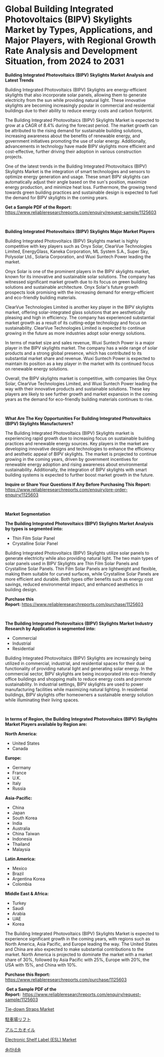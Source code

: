 <p><h1>Global Building Integrated Photovoltaics (BIPV) Skylights Market by Types, Applications, and Major Players, with Regional Growth Rate Analysis and Development Situation, from 2024 to 2031</h1></p><p><strong>Building Integrated Photovoltaics (BIPV) Skylights Market Analysis and Latest Trends</strong></p>
<p><p>Building Integrated Photovoltaics (BIPV) Skylights are energy-efficient skylights that also incorporate solar panels, allowing them to generate electricity from the sun while providing natural light. These innovative skylights are becoming increasingly popular in commercial and residential buildings due to their ability to reduce energy costs and carbon footprint.</p><p>The Building Integrated Photovoltaics (BIPV) Skylights Market is expected to grow at a CAGR of 8.4% during the forecast period. The market growth can be attributed to the rising demand for sustainable building solutions, increasing awareness about the benefits of renewable energy, and government initiatives promoting the use of solar energy. Additionally, advancements in technology have made BIPV skylights more efficient and cost-effective, further driving their adoption in various construction projects.</p><p>One of the latest trends in the Building Integrated Photovoltaics (BIPV) Skylights Market is the integration of smart technologies and sensors to optimize energy generation and usage. These smart BIPV skylights can automatically adjust their angle based on the sun's position, maximize energy production, and minimize heat loss. Furthermore, the growing trend towards green building practices and sustainable design is expected to fuel the demand for BIPV skylights in the coming years.</p></p>
<p><strong>Get a Sample PDF of the Report:&nbsp;</strong> <a href="https://www.reliableresearchreports.com/enquiry/request-sample/1125603">https://www.reliableresearchreports.com/enquiry/request-sample/1125603</a></p>
<p>&nbsp;</p>
<p><strong>Building Integrated Photovoltaics (BIPV) Skylights Major Market Players</strong></p>
<p><p>Building Integrated Photovoltaics (BIPV) Skylights market is highly competitive with key players such as Onyx Solar, ClearVue Technologies Limited, EnergyGlass, Kaneka Corporation, ML System S.A., Super Sky, Polysolar Ltd., Solaria Corporation, and Wuxi Suntech Power leading the market.</p><p>Onyx Solar is one of the prominent players in the BIPV skylights market, known for its innovative and sustainable solar solutions. The company has witnessed significant market growth due to its focus on green building solutions and sustainable architecture. Onyx Solar's future growth prospects look promising with the increasing demand for energy-efficient and eco-friendly building materials.</p><p>ClearVue Technologies Limited is another key player in the BIPV skylights market, offering solar-integrated glass solutions that are aesthetically pleasing and high in efficiency. The company has experienced substantial market growth as a result of its cutting-edge technology and focus on sustainability. ClearVue Technologies Limited is expected to continue growing in the future as more industries adopt solar energy solutions.</p><p>In terms of market size and sales revenue, Wuxi Suntech Power is a major player in the BIPV skylights market. The company has a wide range of solar products and a strong global presence, which has contributed to its substantial market share and revenue. Wuxi Suntech Power is expected to maintain its position as a key player in the market with its continued focus on renewable energy solutions.</p><p>Overall, the BIPV skylights market is competitive, with companies like Onyx Solar, ClearVue Technologies Limited, and Wuxi Suntech Power leading the way with their innovative products and sustainable solutions. These key players are likely to see further growth and market expansion in the coming years as the demand for eco-friendly building materials continues to rise.</p></p>
<p>&nbsp;</p>
<p><strong>What Are The Key Opportunities For Building Integrated Photovoltaics (BIPV) Skylights Manufacturers?</strong></p>
<p><p>The Building Integrated Photovoltaics (BIPV) Skylights market is experiencing rapid growth due to increasing focus on sustainable building practices and renewable energy sources. Key players in the market are developing innovative designs and technologies to enhance the efficiency and aesthetic appeal of BIPV skylights. The market is projected to continue growing in the coming years, driven by government incentives for renewable energy adoption and rising awareness about environmental sustainability. Additionally, the integration of BIPV skylights with smart building systems is expected to further boost market growth in the future.</p></p>
<p><strong>Inquire or Share Your Questions If Any Before Purchasing This Report:</strong> <a href="https://www.reliableresearchreports.com/enquiry/pre-order-enquiry/1125603">https://www.reliableresearchreports.com/enquiry/pre-order-enquiry/1125603</a></p>
<p>&nbsp;</p>
<p><strong>Market Segmentation</strong></p>
<p><strong>The Building Integrated Photovoltaics (BIPV) Skylights Market Analysis by types is segmented into:</strong></p>
<p><ul><li>Thin Film Solar Panel</li><li>Crystalline Solar Panel</li></ul></p>
<p><p>Building Integrated Photovoltaics (BIPV) Skylights utilize solar panels to generate electricity while also providing natural light. The two main types of solar panels used in BIPV Skylights are Thin Film Solar Panels and Crystalline Solar Panels. Thin Film Solar Panels are lightweight and flexible, making them suitable for curved surfaces, while Crystalline Solar Panels are more efficient and durable. Both types offer benefits such as energy cost savings, reduced environmental impact, and enhanced aesthetics in building design.</p></p>
<p><strong>Purchase this Report:&nbsp;</strong><a href="https://www.reliableresearchreports.com/purchase/1125603">https://www.reliableresearchreports.com/purchase/1125603</a></p>
<p>&nbsp;</p>
<p><strong>The Building Integrated Photovoltaics (BIPV) Skylights Market Industry Research by Application is segmented into:</strong></p>
<p><ul><li>Commercial</li><li>Industrial</li><li>Residential</li></ul></p>
<p><p>Building Integrated Photovoltaics (BIPV) Skylights are increasingly being utilized in commercial, industrial, and residential spaces for their dual functionality of providing natural light and generating solar energy. In the commercial sector, BIPV skylights are being incorporated into eco-friendly office buildings and shopping malls to reduce energy costs and promote sustainability. In industrial settings, BIPV skylights are used to power manufacturing facilities while maximizing natural lighting. In residential buildings, BIPV skylights offer homeowners a sustainable energy solution while illuminating their living spaces.</p></p>
<p>&nbsp;</p>
<p><strong>In terms of Region, the Building Integrated Photovoltaics (BIPV) Skylights Market Players available by Region are:</strong></p>
<p>
    <p> <strong> North America: </strong>
        <ul>
            <li>United States</li>
            <li>Canada</li>
        </ul>
        </p> 
    <p> <strong> Europe: </strong>
        <ul>
            <li>Germany</li>
            <li>France</li>
            <li>U.K.</li>
            <li>Italy</li>
            <li>Russia</li>
        </ul>
        </p> 
    <p> <strong> Asia-Pacific: </strong>
        <ul>
            <li>China</li>
            <li>Japan</li>
            <li>South Korea</li>
            <li>India</li>
            <li>Australia</li>
            <li>China Taiwan</li>
            <li>Indonesia</li>
            <li>Thailand</li>
            <li>Malaysia</li>
        </ul>
        </p> 
    <p> <strong> Latin America: </strong>
        <ul>
            <li>Mexico</li>
            <li>Brazil</li>
            <li>Argentina Korea</li>
            <li>Colombia</li>
        </ul>
        </p> 
    <p> <strong> Middle East & Africa: </strong>
        <ul>
            <li>Turkey</li>
            <li>Saudi</li>
            <li>Arabia</li>
            <li>UAE</li>
            <li>Korea</li>
        </ul>
    </p>
    </p>
<p><p>The Building Integrated Photovoltaics (BIPV) Skylights Market is expected to experience significant growth in the coming years, with regions such as North America, Asia Pacific, and Europe leading the way. The United States and China are also expected to make substantial contributions to the market. North America is projected to dominate the market with a market share of 30%, followed by Asia Pacific with 25%, Europe with 20%, the USA with 15%, and China with 10%.</p></p>
<p><strong>Purchase this Report: </strong><a href="https://www.reliableresearchreports.com/purchase/1125603">https://www.reliableresearchreports.com/purchase/1125603</a></p>
<p>&nbsp;<strong>Get a Sample PDF of the Report:&nbsp;&nbsp;</strong><a href="https://www.reliableresearchreports.com/enquiry/request-sample/1125603">https://www.reliableresearchreports.com/enquiry/request-sample/1125603</a></p>
<p><strong></strong></p>
<p><p><a href="https://github.com/nicoletavirag/Market-Research-Report-List-2/blob/main/tie-down-straps-market.md">Tie-down Straps Market</a></p><p><a href="https://medium.com/@pedrogers56456/%E8%BB%8A%E4%B8%A1%E9%A7%90%E8%BB%8A%E5%A0%B4%E3%83%AA%E3%83%95%E3%83%88%E5%B8%82%E5%A0%B4-%E3%82%BF%E3%82%A4%E3%83%97-%E3%82%A2%E3%83%97%E3%83%AA%E3%82%B1%E3%83%BC%E3%82%B7%E3%83%A7%E3%83%B3-%E5%9C%B0%E7%90%86%E3%81%AB%E3%82%88%E3%82%8B%E5%8C%85%E6%8B%AC%E7%9A%84%E3%81%AA%E8%A9%95%E4%BE%A1-dd032165b1b0">駐車場リフト</a></p><p><a href="https://medium.com/@cielostamm/%E3%82%A2%E3%83%AB%E3%83%8B%E3%82%AB%E3%82%AA%E3%82%A4%E3%83%AB%E5%B8%82%E5%A0%B4%E3%81%AE%E8%A6%8B%E9%80%9A%E3%81%97-2024%E5%B9%B4%E3%81%8B%E3%82%892031%E5%B9%B4%E3%81%BE%E3%81%A7%E3%81%AE%E5%B8%82%E5%A0%B4%E5%8B%95%E5%90%91-%E6%88%90%E9%95%B7-%E4%BA%88%E6%B8%AC-39330c0a38db">アルニカオイル</a></p><p><a href="https://github.com/redneck06/Market-Research-Report-List-2/blob/main/electronic-shelf-label-esl-market.md">Electronic Shelf Label (ESL) Market</a></p><p><a href="https://medium.com/@kelvinfeenrey98677/2024-2031-%EA%B8%B0%EA%B0%84%EC%97%90-%EB%8C%80%ED%95%9C-%EC%86%94%EB%9D%BC%EB%84%A4%EC%86%94-%EC%8B%9C%EC%9E%A5-%EB%8F%99%ED%96%A5-%EB%B0%8F-%EC%8B%9C%EC%9E%A5-%EB%B6%84%EC%84%9D%EC%9D%84-%EC%98%88%EC%83%81%ED%95%A9%EB%8B%88%EB%8B%A4-98f081dd5ada">솔라네솔</a></p></p>